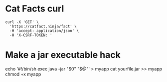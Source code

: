 # Cat Facts curl

```
curl -X 'GET' \
  'https://catfact.ninja/fact' \
  -H 'accept: application/json' \
  -H 'X-CSRF-TOKEN: '
```

# Make a jar executable hack

echo '#!/bin/sh
exec java -jar "$0" "$@"' > myapp
cat yourfile.jar >> myapp
chmod +x myapp


